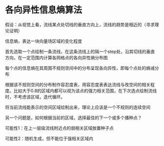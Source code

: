 # 各向异性信息熵算法

假设：从视觉上看，流线某点处切线的垂直方向上，流线的趋势是相近的（寻求理论证明）



信息熵，表达一块向量场区域的变化程度



首先选取一个点绘制一条流线，在这条流线上的隔一个step处，沿其切线的垂直方向，在一定范围内计算各网格点的各向异性熵分布图



每个点的信息熵在其周围不规则空间中的分布呈现各向异性，即每个点处的熵减分布



根据该不规则空间的分布制作容忍度表，用容忍度表表达流线与改空间的相关程度。比如大于0.8的区域内都可以视为该点的强力相关范围，在下次选点绘制流线时，不考虑该区域，迭代循环。



将当前流线能表示的空间区域绘制出来，理论上应该是一个不规则的连续空间



另一个问题是，如何根据当前的区域，选择最佳的下一个或多个播种点？



可能性1：在上一层级流线附近点的弱相关区域放置种子点

可能性2：随机生成，但不能位于强相关区域内
